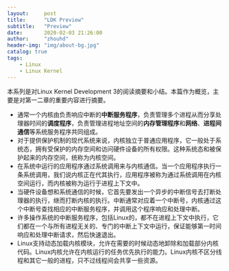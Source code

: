 ```yaml
---
layout:     post
title:      "LDK Preview"
subtitle:   "Preview"
date:       2020-02-03 21:26:00
author:     "zhouhd"
header-img: "img/about-bg.jpg"
catalog: true
tags:
    - Linux
    - Linux Kernel
---
```


本系列是对Linux Kernel Development 3的阅读摘要和小结。本篇作为概览，主要是对第一二章的重要内容进行摘要。

- 通常一个内核由负责响应中断的**中断服务程序**，负责管理多个进程从而分享处理器时间的**调度程序**，负责管理进程地址空间的**内存管理程序**和**网络**、**进程间通信**等系统服务程序共同组成。
- 对于提供保护机制的现代系统来说，内核独立于普通应用程序，它一般处于系统态，拥有受保护的内存空间和访问硬件设备的所有权限。这种系统态和被保护起来的内存空间，统称为内核空间。
- 在系统中运行的应用程序通过系统调用来与内核通信。当一个应用程序执行一条系统调用，我们说内核正在代其执行，应用程序被称为通过系统调用在内核空间运行，而内核被称为运行于进程上下文中。
- 当硬件设备想和系统通信的时候，它首先要发出一个异步的中断信号去打断处理器的执行，继而打断内核的执行。中断通常对应着一个中断号，内核通过这个中断号查找相应的中断服务程序，并调用这个程序响应和处理中断。
- 许多操作系统的中断服务程序，包括Linux的，都不在进程上下文中执行，它们都在一个与所有进程无关的、专门的中断上下文中运行，保证能够第一时间响应和处理中断请求，然后快速退出。
- Linux支持动态加载内核模块，允许在需要的时候动态地卸除和加载部分内核代码。Linux内核允许在内核运行的任务优先执行的能力。Linux内核不区分线程和其它一般的进程，只不过线程间会共享一些资源。